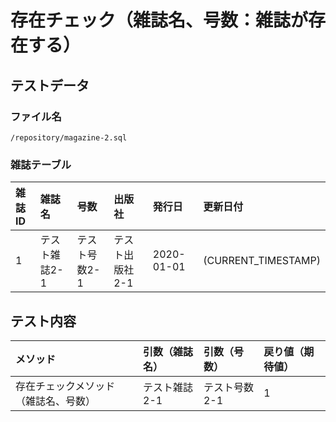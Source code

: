 # 存在チェック（雑誌名、号数：雑誌が存在する）

## テストデータ
### ファイル名
`/repository/magazine-2.sql`

### 雑誌テーブル
|雑誌ID|雑誌名|号数|出版社|発行日|更新日付|
|:--|:--|:--|:--|:--|:--|
|1|テスト雑誌2-1|テスト号数2-1|テスト出版社2-1|2020-01-01|(CURRENT_TIMESTAMP)|

## テスト内容
|メソッド|引数（雑誌名）|引数（号数）|戻り値（期待値）|
|:--|:--|:--|:--|
|存在チェックメソッド（雑誌名、号数）|テスト雑誌2-1|テスト号数2-1|1|
